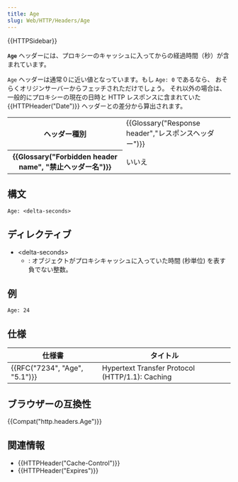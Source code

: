 ```yaml
---
title: Age
slug: Web/HTTP/Headers/Age
---
```


{{HTTPSidebar}}

**`Age`** ヘッダーには、プロキシーのキャッシュに入ってからの経過時間（秒）が含まれています。

`Age` ヘッダーは通常０に近い値となっています。もし `Age: 0` であるなら、 おそらくオリジンサーバーからフェッチされただけでしょう。 それ以外の場合は、一般的にプロキシーの現在の日時と HTTP レスポンスに含まれていた{{HTTPHeader("Date")}} ヘッダーとの差分から算出されます。

<table class="properties">
  <tbody>
    <tr>
      <th scope="row">ヘッダー種別</th>
      <td>
        {{Glossary("Response header","レスポンスヘッダー")}}
      </td>
    </tr>
    <tr>
      <th scope="row">
        {{Glossary("Forbidden header name", "禁止ヘッダー名")}}
      </th>
      <td>いいえ</td>
    </tr>
  </tbody>
</table>

## 構文

```
Age: <delta-seconds>
```

## ディレクティブ

- \<delta-seconds>
  - : オブジェクトがプロキシキャッシュに入っていた時間 (秒単位) を表す負でない整数。

## 例

```
Age: 24
```

## 仕様

| 仕様書                        | タイトル                                        |
| ----------------------------- | ----------------------------------------------- |
| {{RFC("7234", "Age", "5.1")}} | Hypertext Transfer Protocol (HTTP/1.1): Caching |

## ブラウザーの互換性

{{Compat("http.headers.Age")}}

## 関連情報

- {{HTTPHeader("Cache-Control")}}
- {{HTTPHeader("Expires")}}
